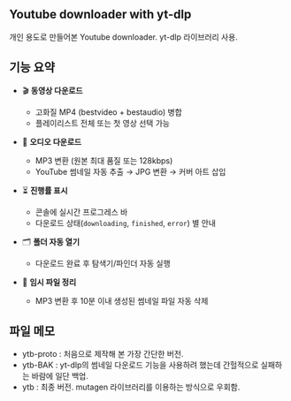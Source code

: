 ## Youtube downloader with yt-dlp

개인 용도로 만들어본 Youtube downloader.
yt-dlp 라이브러리 사용.

## 기능 요약

- 🎬 **동영상 다운로드**

  - 고화질 MP4 (bestvideo + bestaudio) 병합
  - 플레이리스트 전체 또는 첫 영상 선택 가능

- 🎵 **오디오 다운로드**

  - MP3 변환 (원본 최대 품질 또는 128kbps)
  - YouTube 썸네일 자동 추출 → JPG 변환 → 커버 아트 삽입

- ⏳ **진행률 표시**

  - 콘솔에 실시간 프로그레스 바
  - 다운로드 상태(`downloading`, `finished`, `error`) 별 안내

- 🗂️ **폴더 자동 열기**

  - 다운로드 완료 후 탐색기/파인더 자동 실행

- 🧹 **임시 파일 정리**
  - MP3 변환 후 10분 이내 생성된 썸네일 파일 자동 삭제

## 파일 메모

- ytb-proto : 처음으로 제작해 본 가장 간단한 버전.
- ytb-BAK : yt-dlp의 썸네일 다운로드 기능을 사용하려 했는데 간헐적으로 실패하는 바람에 일단 백업.
- ytb : 최종 버전. mutagen 라이브러리를 이용하는 방식으로 우회함.
